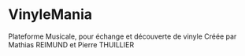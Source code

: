 # VinyleMania
Plateforme Musicale, pour échange et découverte de vinyle 
Créée par Mathias REIMUND et Pierre THUILLIER
